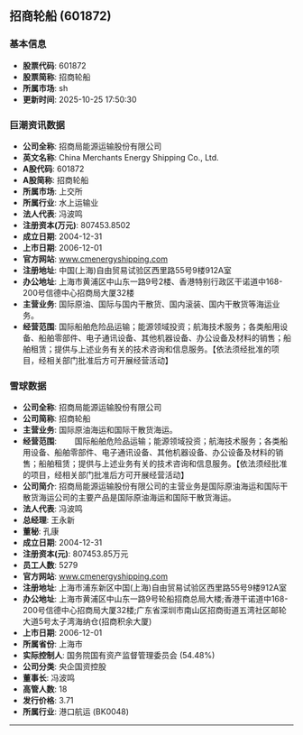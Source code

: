 ## 招商轮船 (601872)

### 基本信息

- **股票代码**: 601872
- **股票简称**: 招商轮船
- **所属市场**: sh
- **更新时间**: 2025-10-25 17:50:30

### 巨潮资讯数据

- **公司全称**: 招商局能源运输股份有限公司
- **英文名称**: China Merchants Energy Shipping Co., Ltd.
- **A股代码**: 601872
- **A股简称**: 招商轮船
- **所属市场**: 上交所
- **所属行业**: 水上运输业
- **法人代表**: 冯波鸣
- **注册资本(万元)**: 807453.8502
- **成立日期**: 2004-12-31
- **上市日期**: 2006-12-01
- **官方网站**: www.cmenergyshipping.com
- **注册地址**: 中国(上海)自由贸易试验区西里路55号9楼912A室
- **办公地址**: 上海市黄浦区中山东一路9号2楼、香港特别行政区干诺道中168-200号信德中心招商局大厦32楼
- **主营业务**: 国际原油、国际与国内干散货、国内滚装、国内干散货等海运业务。
- **经营范围**: 国际船舶危险品运输；能源领域投资；航海技术服务；各类船用设备、船舶零部件、电子通讯设备、其他机器设备、办公设备及材料的销售；船舶租赁；提供与上述业务有关的技术咨询和信息服务。【依法须经批准的项目，经相关部门批准后方可开展经营活动】

### 雪球数据

- **公司全称**: 招商局能源运输股份有限公司
- **公司简称**: 招商轮船
- **主营业务**: 国际原油海运和国际干散货海运。
- **经营范围**: 　　国际船舶危险品运输；能源领域投资；航海技术服务；各类船用设备、船舶零部件、电子通讯设备、其他机器设备、办公设备及材料的销售；船舶租赁；提供与上述业务有关的技术咨询和信息服务。【依法须经批准的项目，经相关部门批准后方可开展经营活动】
- **公司简介**: 招商局能源运输股份有限公司的主营业务是国际原油海运和国际干散货海运公司的主要产品是国际原油海运和国际干散货海运。
- **法人代表**: 冯波鸣
- **总经理**: 王永新
- **董秘**: 孔康
- **成立日期**: 2004-12-31
- **注册资本(元)**: 807453.85万元
- **员工人数**: 5279
- **官方网站**: www.cmenergyshipping.com
- **注册地址**: 上海市浦东新区中国(上海)自由贸易试验区西里路55号9楼912A室
- **办公地址**: 上海市黄浦区中山东一路9号轮船招商总局大楼;香港干诺道中168-200号信德中心招商局大厦32楼;广东省深圳市南山区招商街道五湾社区邮轮大道5号太子湾海纳仓(招商积余大厦)
- **上市日期**: 2006-12-01
- **所属省份**: 上海市
- **实际控制人**: 国务院国有资产监督管理委员会 (54.48%)
- **公司分类**: 央企国资控股
- **董事长**: 冯波鸣
- **高管人数**: 18
- **发行价格**: 3.71
- **所属行业**: 港口航运 (BK0048)

---